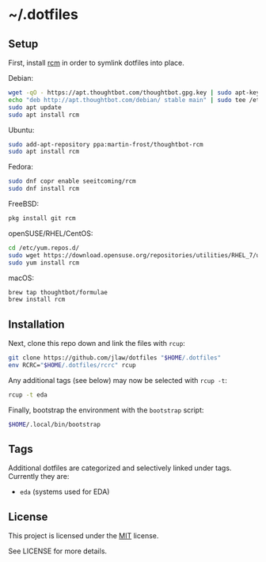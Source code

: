 # ~/.dotfiles

## Setup

First, install [rcm] in order to symlink dotfiles into place.

Debian:
```sh
wget -qO - https://apt.thoughtbot.com/thoughtbot.gpg.key | sudo apt-key add -
echo "deb http://apt.thoughtbot.com/debian/ stable main" | sudo tee /etc/apt/sources.list.d/thoughtbot.list
sudo apt update
sudo apt install rcm
```

Ubuntu:
```sh
sudo add-apt-repository ppa:martin-frost/thoughtbot-rcm
sudo apt install rcm
```

Fedora:
```sh
sudo dnf copr enable seeitcoming/rcm
sudo dnf install rcm
```

FreeBSD:
```sh
pkg install git rcm
```

openSUSE/RHEL/CentOS:
```sh
cd /etc/yum.repos.d/
sudo wget https://download.opensuse.org/repositories/utilities/RHEL_7/utilities.repo
sudo yum install rcm
```

macOS:
```sh
brew tap thoughtbot/formulae
brew install rcm
```

## Installation

Next, clone this repo down and link the files with `rcup`:

```sh
git clone https://github.com/jlaw/dotfiles "$HOME/.dotfiles"
env RCRC="$HOME/.dotfiles/rcrc" rcup
```

Any additional tags (see below) may now be selected with `rcup -t`:

```sh
rcup -t eda
```

Finally, bootstrap the environment with the `bootstrap` script:

```sh
$HOME/.local/bin/bootstrap
```

## Tags

Additional dotfiles are categorized and selectively linked under tags.
Currently they are:

* `eda` (systems used for EDA)

## License

This project is licensed under the
[MIT](https://en.wikipedia.org/wiki/MIT_License) license.

See LICENSE for more details.


[rcm]: https://github.com/thoughtbot/rcm
